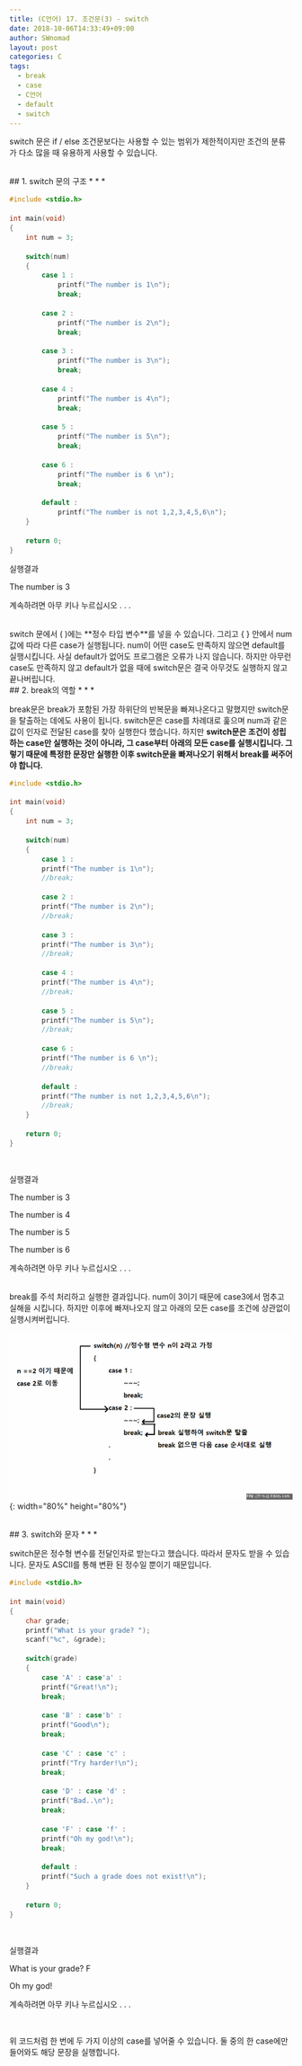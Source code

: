 ```yaml
---
title: (C언어) 17. 조건문(3) - switch
date: 2018-10-06T14:33:49+09:00
author: SWnomad
layout: post
categories: C
tags:
  - break
  - case
  - C언어
  - default
  - switch
---
```


switch 문은 if / else 조건문보다는 사용할 수 있는 범위가 제한적이지만 조건의 분류가 다소 많을 때 유용하게 사용할 수 있습니다.

<br>
## 1. switch 문의 구조
* * *

~~~ c
#include <stdio.h>

int main(void)
{
    int num = 3;
    
    switch(num)
    {
        case 1 :
            printf("The number is 1\n");
            break;
    
        case 2 :
            printf("The number is 2\n");
            break;
    
        case 3 :
            printf("The number is 3\n");
            break;
    
        case 4 :
            printf("The number is 4\n");
            break;
    
        case 5 :
            printf("The number is 5\n");
            break;
    
        case 6 : 
            printf("The number is 6 \n");
            break;
    
        default :
            printf("The number is not 1,2,3,4,5,6\n");
    }
    
    return 0;
}
~~~

실행결과

The number is 3

계속하려면 아무 키나 누르십시오 . . .

<br>
switch 문에서 ( )에는 **정수 타입 변수**를 넣을 수 있습니다. 그리고 { } 안에서 num값에 따라 다른 case가 실행됩니다. num이 어떤 case도 만족하지 않으면 default를 실행시킵니다. 사실 default가 없어도 프로그램은 오류가 나지 않습니다. 하지만 아무런 case도 만족하지 않고 default가 없을 때에 switch문은 결국 아무것도 실행하지 않고 끝나버립니다.

<br>
## 2. break의 역할
* * *

break문은 break가 포함된 가장 하위단의 반복문을 빠져나온다고 말했지만 switch문을 탈출하는 데에도 사용이 됩니다. switch문은 case를 차례대로 훑으며 num과 같은 값이 인자로 전달된 case를 찾아 실행한다 했습니다. 하지만 **switch문은 조건이 성립하는 case만 실행하는 것이 아니라, 그 case부터 아래의 모든 case를 실행시킵니다. 그렇기 때문에 특정한 문장만 실행한 이후 switch문을 빠져나오기 위해서 break를 써주어야 합니다.**

~~~ c
#include <stdio.h>

int main(void)
{
    int num = 3;
    
    switch(num)
    {
        case 1 :
        printf("The number is 1\n");
        //break;
        
        case 2 :
        printf("The number is 2\n");
        //break;
        
        case 3 :
        printf("The number is 3\n");
        //break;
        
        case 4 :
        printf("The number is 4\n");
        //break;
        
        case 5 :
        printf("The number is 5\n");
        //break;
        
        case 6 : 
        printf("The number is 6 \n");
        //break;
        
        default :
        printf("The number is not 1,2,3,4,5,6\n");
        //break;
    }
    
    return 0;
}
~~~

<br>

실행결과

The number is 3

The number is 4

The number is 5

The number is 6

계속하려면 아무 키나 누르십시오 . . . 

<br>
break를 주석 처리하고 실행한 결과입니다. num이 3이기 때문에 case3에서 멈추고 실해을 시킵니다. 하지만 이후에 빠져나오지 않고 아래의 모든 case를 조건에 상관없이 실행시켜버립니다.

![123](/images/2018/09/4123.jpg){: width="80%" height="80%"}

<br>
## 3. switch와 문자
* * *

switch문은 정수형 변수를 전달인자로 받는다고 했습니다. 따라서 문자도 받을 수 있습니다. 문자도 ASCII를 통해 변환 된 정수일 뿐이기 때문입니다.

~~~ c
#include <stdio.h>

int main(void)
{
    char grade;
    printf("What is your grade? ");
    scanf("%c", &grade);
    
    switch(grade)
    {
        case 'A' : case'a' :
        printf("Great!\n");
        break;
        
        case 'B' : case'b' :
        printf("Good\n");
        break;
        
        case 'C' : case 'c' :
        printf("Try harder!\n");
        break;
        
        case 'D' : case 'd' :
        printf("Bad..\n");
        break;
        
        case 'F' : case 'f' :
        printf("Oh my god!\n");
        break;
        
        default :
        printf("Such a grade does not exist!\n");
    }
        
    return 0;
}
~~~

<br>

실행결과

What is your grade? F

Oh my god!

계속하려면 아무 키나 누르십시오 . . . 

<br>

위 코드처럼 한 번에 두 가지 이상의 case를 넣어줄 수 있습니다. 둘 중의 한 case에만 들어와도 해당 문장을 실행합니다.